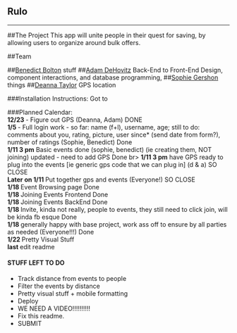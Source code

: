 Rulo
-------------
-------------


##The Project
This app will unite people in their quest for saving, by allowing users to organize around bulk offers. 


##Team

##[Benedict Bolton](https://github.com/Benedict-Bolton) 
stuff
##[Adam DeHovitz](https://github.com/adamdehovitz) 
Back-End to Front-End Design, component interactions, and database programming, 
##[Sophie Gershon](https://github.com/sophgersh) 
things
##[Deanna Taylor](https://github.com/deannataylor) 
GPS location

###Installation Instructions:
Got to <url>

###Planned Calendar: <br>
<b> 12/23 </b> - Figure out GPS (Deanna, Adam) DONE <br>
<b> 1/5 </b> - Full login work - so far: name (f+l), username, age; still to do: comments about you, rating, picture, user since* (send date from form?), number of ratings (Sophie, Benedict) Done <br>
<b> 1/11  3 pm</b> Basic events done (sophie, benedict) (ie creating them, NOT joining) updated - need to add GPS Done br>
<b> 1/11  3 pm</b> have GPS ready to plug into the events [ie generic gps code that we can plug in] (d & a) SO CLOSE <br>
<b> Later on 1/11 </b> Put together gps and events (Everyone!) SO CLOSE  <br>
<b> 1/18 </b> Event Browsing page Done <br>
<b> 1/18 </b> Joining Events Frontend Done <br>
<b> 1/18 </b> Joining Events BackEnd Done <br>
<b> 1/18 </b> Invite, kinda not really, people to events, they still need to click join, will be kinda fb esque Done <br>
<b> 1/18 </b> generally happy with base project, work ass off to ensure by all parties as needed (Everyone!!!) Done <br>
<b> 1/22 </b> Pretty Visual Stuff  <br>
<b> last </b> edit readme <br>

#### STUFF LEFT TO DO 
* Track distance from events to people
* Filter the events by distance
* Pretty visual stuff + mobile formatting
* Deploy
* WE NEED A VIDEO!!!!!!!!!!
* Fix this readme.
* SUBMIT

